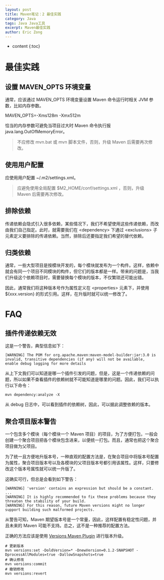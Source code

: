 ```yaml
---
layout: post
title: Maven笔记：2 最佳实践
category: Java
tags: Java Java工具
excerpt: Maven最佳实践
author: Eric Zong
---
```


* content
{:toc}

# 最佳实践

## 设置 MAVEN_OPTS 环境变量

通常，应该通过 MAVEN_OPTS 环境变量设置 Maven 命令运行时相关 JVM 参数，比如内存参数。

MAVEN_OPTS=-Xms128m -Xmx512m

恰当的内存参数可避免当项目过大时 Maven 命令执行报 java.lang.OutOfMemoryError。

> 不应修改 mvn.bat 或 mvn 脚本文件，否则，升级 Maven 后需要再次修改。

## 使用用户配置

应使用用户配置 ~/.m2/settings.xml。

> 应避免使用全局配置 $M2_HOME/conf/settings.xml ，否则，升级 Maven 后需要再次修改。

## 排除依赖

传递依赖会隐式引入很多依赖，某些情况下，我们不希望使用这些传递依赖，而改由我们自己指定。此时，就需要我们在 \<dependency\> 下通过 \<exclusions\> 子元素定义要排除的传递依赖。当然，排除后还要指定我们希望的替代依赖。

## 归类依赖

通常，一些大型项目是按模块开发的，每个模块就发布为一个构件。这样，依赖中就会有同一个项目不同模块的构件，但它们的版本都是一样。带来的问题是，当我们升级这个依赖项目时，需要替换每个模块的版本，不仅繁琐还可能出错。

因此，通常我们将这种版本号作为属性定义在 \<properties\> 元素下，并使用 ${xxx.version} 的形式引用。这样，在升版时就可以统一修改了。

# FAQ

## 插件传递依赖无效

这是一个警告，典型信息如下：

```
[WARNING] The POM for org.apache.maven:maven-model-builder:jar:3.0 is invalid, transitive dependencies (if any) will not be available, enable debug logging for more details
```

从上下文我们可以知道是哪一个插件引发的问题，但是，这是一个传递依赖的问题，所以如果不查看插件的依赖树就不可能知道是哪里的问题。因此，我们可以执行以下命令：

```shell
mvn dependency:analyze -X
```

从 debug 日志中，可以看到插件的依赖树，因此，可以据此调整依赖的版本。

## 聚合项目版本警告

一个包含多个模块（每个模块一个 Maven 项目）的项目，为了方便打包，一般会创建一个聚合项目把各个模块包含进来，以便统一打包。而且，通常也把这个聚合项目做为父项目。

为了统一且方便地升版本号，一种直观的配置方法是，在聚合项目中将版本号配置为属性，聚合项目版本号以及各模块的父项目版本号都引用该属性。这样，只要修改这个版本号属性就可以统一升版了。

这确实可行，但总是会看到如下警告：

```
[WARNING] 'version' contains an expression but should be a constant.
...
[WARNING] It is highly recommended to fix these problems because they threaten the stability of your build.
[WARNING] For this reason, future Maven versions might no longer support building such malformed projects.
```

从警告可知，Maven 期望版本号是一个常量，因此，这样配置有稳定性问题，并且未来的 Maven 可能不支持。总之，这不是一种推荐的配置方法。

正确的方法应该是使用 [Versions Maven Plugin](http://www.mojohaus.org/versions-maven-plugin/index.html) 进行版本升级。

```shell
# 更新版本
mvn versions:set -DoldVersion=* -DnewVersion=0.1.2-SNAPSHOT -DprocessAllModules=true -DallowSnapshots=true
# 确认修改
mvn versions:commit
# 撤销修改
mvn versions:revert
```

